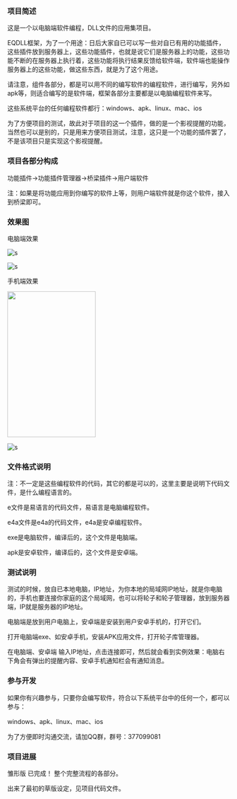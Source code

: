 ### 项目简述

这是一个以电脑端软件编程，DLL文件的应用集项目。

EQDLL框架，为了一个用途：日后大家自已可以写一些对自已有用的功能插件，这些插件放到服务器上，这些功能插件，也就是说它们是服务器上的功能，这些功能不断的在服务器上执行着，这些功能将执行结果反馈给软件端，软件端也能操作服务器上的这些功能，做这些东西，就是为了这个用途。

请注意，组件各部分，都是可以用不同的编写软件的编程软件，进行编写，另外如apk等，则适合编写的是软件端，框架各部分主要都是以电脑编程软件来写。

这些系统平台的任何编程软件都行：windows、apk、linux、mac、ios

为了方便项目的测试，故此对于项目的这一个插件，做的是一个影视提醒的功能，当然也可以是别的，只是用来方便项目测试，注意，这只是一个功能的插件罢了，不是该项目只是实现这个影视提醒。






### 项目各部分构成

功能插件→功能插件管理器→桥梁插件→用户端软件

注：如果是将功能应用到你编写的软件上等，则用户端软件就是你这个软件，接入到桥梁即可。






### 效果图

电脑端效果

![s](https://github.com/soyoumi/eqdll/blob/master/%E6%95%88%E6%9E%9C%E5%9B%BE/%E7%94%B5%E8%84%91%E7%AB%AF%E5%AE%9E%E9%AA%8C%E6%95%88%E6%9E%9C%2020190921132206.png)

![s](https://github.com/soyoumi/eqdll/blob/master/%E6%95%88%E6%9E%9C%E5%9B%BE/%E7%94%B5%E8%84%91%E7%AB%AF%20%E5%8F%B3%E4%B8%8B%E8%A7%92%E5%BC%B9%E5%87%BA%E7%AA%97%20%E6%8F%90%E9%86%92%E5%86%85%E5%AE%B9%20%E6%95%88%E6%9E%9C%E6%88%AA%E5%9B%BE.png)

手机端效果 

<img src="https://github.com/soyoumi/eqdll/blob/master/%E6%95%88%E6%9E%9C%E5%9B%BE/%E6%89%8B%E6%9C%BA%E7%AB%AF%E5%AE%9E%E9%AA%8C%E6%95%88%E6%9E%9C%2020190921132143.png" height="330" width="200">

![s](https://github.com/soyoumi/eqdll/blob/master/%E6%95%88%E6%9E%9C%E5%9B%BE/%E5%AE%89%E5%8D%93%E6%89%8B%E6%9C%BA%E7%AB%AF%20%E7%8A%B6%E6%80%81%E6%A0%8F%E6%8F%90%E9%86%92%E5%86%85%E5%AE%B9%20%E6%95%88%E6%9E%9C%E6%88%AA%E5%9B%BE.png)






### 文件格式说明

注：不一定是这些编程软件的代码，其它的都是可以的，这里主要是说明下代码文件，是什么编程语言的。

e文件是易语言的代码文件，易语言是电脑编程软件。

e4a文件是e4a的代码文件，e4a是安卓编程软件。

exe是电脑软件，编译后的，这个文件是电脑端。

apk是安卓软件，编译后的，这个文件是安卓端。






### 测试说明

测试的时候，放自已本地电脑，IP地址，为你本地的局域网IP地址，就是你电脑的，手机也要连接你家庭的这个局域网，也可以将轮子和轮子管理器，放到服务器端，IP就是服务器的IP地址。

电脑端是放到用户电脑上，安卓端是安装到用户安卓手机的，打开它们。

打开电脑端exe、如安卓手机，安装APK应用文件，打开轮子库管理器。

在电脑端、安卓端 输入IP地址，点击连接即可，然后就会看到实例效果：电脑右下角会有弹出的提醒内容、安卓手机通知栏会有通知消息。





### 参与开发

如果你有兴趣参与，只要你会编写软件，符合以下系统平台中的任何一个，都可以参与：

windows、apk、linux、mac、ios

为了方便即时沟通交流，请加QQ群，群号：377099081





### 项目进展

雏形版 已完成！ 整个完整流程的各部分。

出来了最初的草版设定，见项目代码文件。

